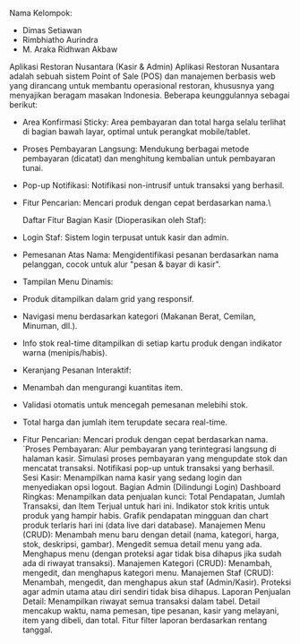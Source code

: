 Nama Kelompok:
- Dimas Setiawan
- Rimbhiatho Aurindra
- M. Araka Ridhwan Akbaw

 Aplikasi Restoran Nusantara (Kasir & Admin)
Aplikasi Restoran Nusantara adalah sebuah sistem Point of Sale (POS) dan manajemen berbasis web yang dirancang untuk membantu operasional restoran, khususnya yang menyajikan beragam masakan Indonesia. Beberapa keunggulannya sebagai berikut:
- Area Konfirmasi Sticky: Area pembayaran dan total harga selalu terlihat di bagian bawah layar, optimal untuk perangkat mobile/tablet.
- Proses Pembayaran Langsung: Mendukung berbagai metode pembayaran (dicatat) dan menghitung kembalian untuk pembayaran tunai.
- Pop-up Notifikasi: Notifikasi non-intrusif untuk transaksi yang berhasil.
- Fitur Pencarian: Mencari produk dengan cepat berdasarkan nama.\

  Daftar Fitur
Bagian Kasir (Dioperasikan oleh Staf):
- Login Staf: Sistem login terpusat untuk kasir dan admin.
- Pemesanan Atas Nama: Mengidentifikasi pesanan berdasarkan nama pelanggan, cocok untuk alur "pesan & bayar di kasir".
- Tampilan Menu Dinamis:
- Produk ditampilkan dalam grid yang responsif.
- Navigasi menu berdasarkan kategori (Makanan Berat, Cemilan, Minuman, dll.).
- Info stok real-time ditampilkan di setiap kartu produk dengan indikator warna (menipis/habis).
- Keranjang Pesanan Interaktif:
- Menambah dan mengurangi kuantitas item.
- Validasi otomatis untuk mencegah pemesanan melebihi stok.
- Total harga dan jumlah item terupdate secara real-time.
- Fitur Pencarian: Mencari produk dengan cepat berdasarkan nama.
`Proses Pembayaran:
Alur pembayaran yang terintegrasi langsung di halaman kasir.
Simulasi proses pembayaran yang mengupdate stok dan mencatat transaksi.
Notifikasi pop-up untuk transaksi yang berhasil.
Sesi Kasir: Menampilkan nama kasir yang sedang login dan menyediakan opsi logout.
Bagian Admin (Dilindungi Login)
Dashboard Ringkas:
Menampilkan data penjualan kunci: Total Pendapatan, Jumlah Transaksi, dan Item Terjual untuk hari ini.
Indikator stok kritis untuk produk yang hampir habis.
Grafik pendapatan mingguan dan chart produk terlaris hari ini (data live dari database).
Manajemen Menu (CRUD):
Menambah menu baru dengan detail (nama, kategori, harga, stok, deskripsi, gambar).
Mengedit semua detail menu yang ada.
Menghapus menu (dengan proteksi agar tidak bisa dihapus jika sudah ada di riwayat transaksi).
Manajemen Kategori (CRUD):
Menambah, mengedit, dan menghapus kategori menu.
Manajemen Staf (CRUD):
Menambah, mengedit, dan menghapus akun staf (Admin/Kasir).
Proteksi agar admin utama atau diri sendiri tidak bisa dihapus.
Laporan Penjualan Detail:
Menampilkan riwayat semua transaksi dalam tabel.
Detail mencakup waktu, nama pemesan, tipe pesanan, kasir yang melayani, item yang dibeli, dan total.
Fitur filter laporan berdasarkan rentang tanggal.

